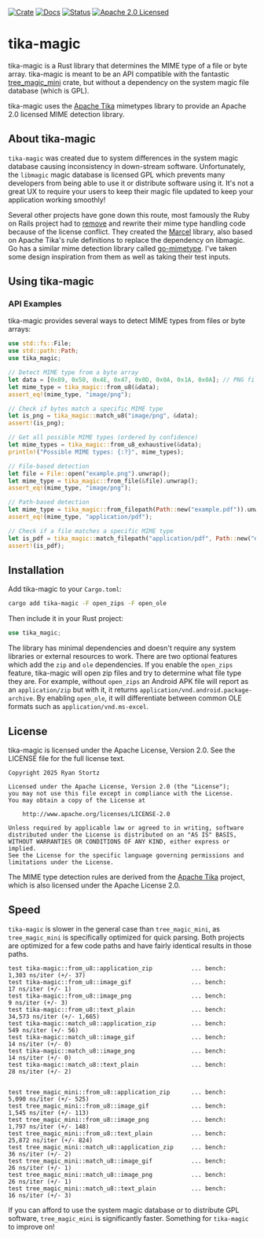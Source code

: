 [![Crate][crate-image]][crate-link]
[![Docs][docs-image]][docs-link]
[![Status][test-action-image]][test-action-link]
[![Apache 2.0 Licensed][license-apache-image]][license-apache-link]

# tika-magic

tika-magic is a Rust library that determines the MIME type of a file or byte array. tika-magic is meant to be an API 
compatible with the fantastic [tree_magic_mini](https://github.com/mbrubeck/tree_magic/) crate, but without a dependency
on the system magic file database (which is GPL).

tika-magic uses the [Apache Tika](http://tika.apache.org) mimetypes library to provide an Apache 2.0 licensed MIME 
detection library.

## About tika-magic

`tika-magic` was created due to system differences in the system magic database causing inconsistency in down-stream 
software. Unfortunately, the `libmagic` magic database is licensed GPL which prevents many developers from being able
to use it or distribute software using it. It's not a great UX to require your users to keep their magic file updated
to keep your application working smoothly!

Several other projects have gone down this route, most famously the Ruby on Rails project had to 
[remove](https://www.theregister.com/2021/03/25/ruby_rails_code/) and rewrite their mime type handling code because of 
the license conflict. They created the [Marcel](https://github.com/rails/marcel) library, also based on Apache Tika's rule
definitions to replace the dependency on libmagic. Go has a similar mime detection library called 
[go-mimetype](https://github.com/gabriel-vasile/mimetype). I've taken some design inspiration from them as well as taking
their test inputs.

## Using tika-magic

### API Examples
tika-magic provides several ways to detect MIME types from files or byte arrays:
``` rust
use std::fs::File;
use std::path::Path;
use tika_magic;

// Detect MIME type from a byte array
let data = [0x89, 0x50, 0x4E, 0x47, 0x0D, 0x0A, 0x1A, 0x0A]; // PNG file signature
let mime_type = tika_magic::from_u8(&data);
assert_eq!(mime_type, "image/png");

// Check if bytes match a specific MIME type
let is_png = tika_magic::match_u8("image/png", &data);
assert!(is_png);

// Get all possible MIME types (ordered by confidence)
let mime_types = tika_magic::from_u8_exhaustive(&data);
println!("Possible MIME types: {:?}", mime_types);

// File-based detection
let file = File::open("example.png").unwrap();
let mime_type = tika_magic::from_file(&file).unwrap();
assert_eq!(mime_type, "image/png");

// Path-based detection
let mime_type = tika_magic::from_filepath(Path::new("example.pdf")).unwrap();
assert_eq!(mime_type, "application/pdf");

// Check if a file matches a specific MIME type
let is_pdf = tika_magic::match_filepath("application/pdf", Path::new("example.pdf"));
assert!(is_pdf);
```
## Installation
Add tika-magic to your `Cargo.toml`:
```bash
cargo add tika-magic -F open_zips -F open_ole
```
Then include it in your Rust project:
``` rust
use tika_magic;
```

The library has minimal dependencies and doesn't require any system libraries or external resources to work. There are two
optional features which add the `zip` and `ole` dependencies. If you enable the `open_zips` feature, tika-magic will
open zip files and try to determine what file type they are. For example, without `open_zips` an Android APK file will
report as an `application/zip` but with it, it returns `application/vnd.android.package-archive`. By enabling `open_ole`,
it will differentiate between common OLE formats such as `application/vnd.ms-excel`.


## License
tika-magic is licensed under the Apache License, Version 2.0. See the LICENSE file for the full license text.
``` 
Copyright 2025 Ryan Stortz

Licensed under the Apache License, Version 2.0 (the "License");
you may not use this file except in compliance with the License.
You may obtain a copy of the License at

    http://www.apache.org/licenses/LICENSE-2.0

Unless required by applicable law or agreed to in writing, software
distributed under the License is distributed on an "AS IS" BASIS,
WITHOUT WARRANTIES OR CONDITIONS OF ANY KIND, either express or implied.
See the License for the specific language governing permissions and
limitations under the License.
```

The MIME type detection rules are derived from the [Apache Tika](http://tika.apache.org) project, which is also licensed under the Apache License 2.0.

## Speed

`tika-magic` is slower in the general case than `tree_magic_mini`, as `tree_magic_mini` is specifically optimized for 
quick parsing. Both projects are optimized for a few code paths and have fairly identical results in those paths.
```
test tika-magic::from_u8::application_zip           ... bench:       1,303 ns/iter (+/- 37)
test tika-magic::from_u8::image_gif                 ... bench:          17 ns/iter (+/- 1)
test tika-magic::from_u8::image_png                 ... bench:           9 ns/iter (+/- 3)
test tika-magic::from_u8::text_plain                ... bench:      34,573 ns/iter (+/- 1,665)
test tika-magic::match_u8::application_zip          ... bench:         549 ns/iter (+/- 56)
test tika-magic::match_u8::image_gif                ... bench:          14 ns/iter (+/- 0)
test tika-magic::match_u8::image_png                ... bench:          14 ns/iter (+/- 0)
test tika-magic::match_u8::text_plain               ... bench:          28 ns/iter (+/- 2)


test tree_magic_mini::from_u8::application_zip      ... bench:       5,090 ns/iter (+/- 525)
test tree_magic_mini::from_u8::image_gif            ... bench:       1,545 ns/iter (+/- 113)
test tree_magic_mini::from_u8::image_png            ... bench:       1,797 ns/iter (+/- 148)
test tree_magic_mini::from_u8::text_plain           ... bench:      25,872 ns/iter (+/- 824)
test tree_magic_mini::match_u8::application_zip     ... bench:          36 ns/iter (+/- 2)
test tree_magic_mini::match_u8::image_gif           ... bench:          26 ns/iter (+/- 1)
test tree_magic_mini::match_u8::image_png           ... bench:          26 ns/iter (+/- 1)
test tree_magic_mini::match_u8::text_plain          ... bench:          16 ns/iter (+/- 3)
```

If you can afford to use the system magic database or to distribute GPL software, `tree_magic_mini` is significantly 
faster. Something for `tika-magic` to improve on!

[//]: # (links)

[crate-image]: https://img.shields.io/crates/v/tika-magic.svg

[crate-link]: https://crates.io/crates/tika-magic

[docs-image]: https://docs.rs/tika-magic/badge.svg

[docs-link]: https://docs.rs/tika-magic/

[test-action-image]: https://github.com/withzombies/tika-magic/workflows/CI/badge.svg

[test-action-link]: https://github.com/withzombies/tika-magic/actions?query=workflow:CI

[license-apache-image]: https://img.shields.io/badge/license-Apache2.0-blue.svg

[license-apache-link]: http://www.apache.org/licenses/LICENSE-2.0